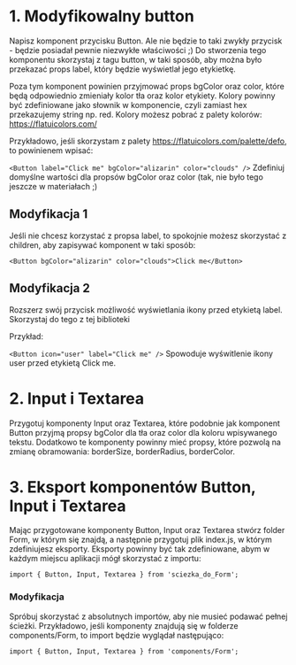 # 1. Modyfikowalny button
Napisz komponent przycisku Button. Ale nie będzie to taki zwykły przycisk - będzie posiadał pewnie niezwykłe właściwości ;) Do stworzenia tego komponentu skorzystaj z tagu button, w taki sposób, aby można było przekazać props label, który będzie wyświetlał jego etykietkę.

Poza tym komponent powinien przyjmować props bgColor oraz color, które będą odpowiednio zmieniały kolor tła oraz kolor etykiety. Kolory powinny być zdefiniowane jako słownik w komponencie, czyli zamiast hex przekazujemy string np. red. Kolory możesz pobrać z palety kolorów: https://flatuicolors.com/

Przykładowo, jeśli skorzystam z palety https://flatuicolors.com/palette/defo, to powinienem wpisać:

`<Button label="Click me" bgColor="alizarin" color="clouds" />`
Zdefiniuj domyślne wartości dla propsów bgColor oraz color (tak, nie było tego jeszcze w materiałach ;)

## Modyfikacja 1
Jeśli nie chcesz korzystać z propsa label, to spokojnie możesz skorzystać z children, aby zapisywać komponent w taki sposób:

`<Button bgColor="alizarin" color="clouds">Click me</Button>`

## Modyfikacja 2
Rozszerz swój przycisk możliwość wyświetlania ikony przed etykietą label. Skorzystaj do tego z tej biblioteki

Przykład:

`<Button icon="user" label="Click me" />`
Spowoduje wyświtlenie ikony user przed etykietą Click me.

# 2. Input i Textarea
Przygotuj komponenty Input oraz Textarea, które podobnie jak komponent Button przyjmą propsy bgColor dla tła oraz color dla koloru wpisywanego tekstu. Dodatkowo te komponenty powinny mieć propsy, które pozwolą na zmianę obramowania: borderSize, borderRadius, borderColor.

# 3. Eksport komponentów Button, Input i Textarea
Mając przygotowane komponenty Button, Input oraz Textarea stwórz folder Form, w którym się znajdą, a następnie przygotuj plik index.js, w którym zdefiniujesz eksporty. Eksporty powinny być tak zdefiniowane, abym w każdym miejscu aplikacji mógł skorzystać z importu:

`import { Button, Input, Textarea } from 'sciezka_do_Form';`

### Modyfikacja
Spróbuj skorzystać z absolutnych importów, aby nie musieć podawać pełnej ścieżki. Przykładowo, jeśli komponenty znajdują się w folderze components/Form, to import będzie wyglądał następująco:

`import { Button, Input, Textarea } from 'components/Form';`